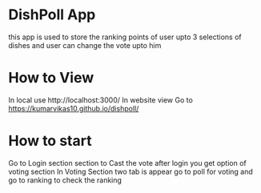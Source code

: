 # DishPoll App
this app is used to store the ranking points of user upto 3 selections of dishes and user can change the vote upto him

# How to View
In local use http://localhost:3000/
In website view Go to https://kumarvikas10.github.io/dishpoll/

# How to start
Go to Login section section to Cast the vote 
after login you get option of voting section 
In Voting Section two tab is appear go to poll for voting and go to ranking to check the ranking
